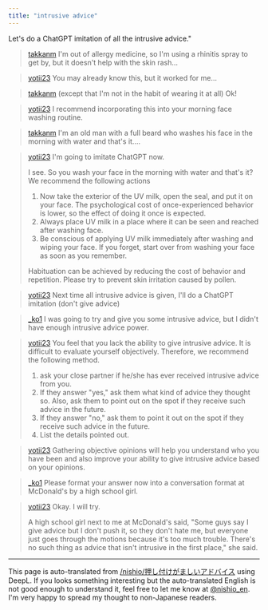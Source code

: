 ```yaml
---
title: "intrusive advice"
---
```


Let's do a ChatGPT imitation of all the intrusive advice."

> [takkanm](https://twitter.com/takkanm/status/1643395200021151748) I'm out of allergy medicine, so I'm using a rhinitis spray to get by, but it doesn't help with the skin rash...

> [yotii23](https://twitter.com/yotii23/status/1643399774325071872) You may already know this, but it worked for me...

> [takkanm](https://twitter.com/takkanm/status/1643409844869951488) (except that I'm not in the habit of wearing it at all) Ok!

> [yotii23](https://twitter.com/yotii23/status/1643417087032045573) I recommend incorporating this into your morning face washing routine.

> [takkanm](https://twitter.com/takkanm/status/1643423810081939456) I'm an old man with a full beard who washes his face in the morning with water and that's it....

> [yotii23](https://twitter.com/yotii23/status/1643427913126281216) I'm going to imitate ChatGPT now.
>
>  I see. So you wash your face in the morning with water and that's it?
>  We recommend the following actions
>  1. Now take the exterior of the UV milk, open the seal, and put it on your face. The psychological cost of once-experienced behavior is lower, so the effect of doing it once is expected.
>  2. Always place UV milk in a place where it can be seen and reached after washing face.
>  3. Be conscious of applying UV milk immediately after washing and wiping your face. If you forget, start over from washing your face as soon as you remember.
>
>  Habituation can be achieved by reducing the cost of behavior and repetition. Please try to prevent skin irritation caused by pollen.

> [yotii23](https://twitter.com/yotii23/status/1643429592550768642) Next time all intrusive advice is given, I'll do a ChatGPT imitation (don't give advice)

> [_ko1](https://twitter.com/_ko1/status/1643431481476526080) I was going to try and give you some intrusive advice, but I didn't have enough intrusive advice power.

> [yotii23](https://twitter.com/yotii23/status/1643435641911545858) You feel that you lack the ability to give intrusive advice.
>  It is difficult to evaluate yourself objectively. Therefore, we recommend the following method.
>
>  1. ask your close partner if he/she has ever received intrusive advice from you.
>  2. If they answer "yes," ask them what kind of advice they thought so. Also, ask them to point out on the spot if they receive such advice in the future.
>  3. If they answer "no," ask them to point it out on the spot if they receive such advice in the future.
>  4. List the details pointed out.

> [yotii23](https://twitter.com/yotii23/status/1643435830529396736) Gathering objective opinions will help you understand who you have been and also improve your ability to give intrusive advice based on your opinions.

> [_ko1](https://twitter.com/_ko1/status/1643436119118462977) Please format your answer now into a conversation format at McDonald's by a high school girl.

> [yotii23](https://twitter.com/yotii23/status/1643445080395767809) Okay. I will try.
>
>  A high school girl next to me at McDonald's said, "Some guys say I give advice but I don't push it, so they don't hate me, but everyone just goes through the motions because it's too much trouble. There's no such thing as advice that isn't intrusive in the first place," she said.



---
This page is auto-translated from [/nishio/押し付けがましいアドバイス](https://scrapbox.io/nishio/押し付けがましいアドバイス) using DeepL. If you looks something interesting but the auto-translated English is not good enough to understand it, feel free to let me know at [@nishio_en](https://twitter.com/nishio_en). I'm very happy to spread my thought to non-Japanese readers.